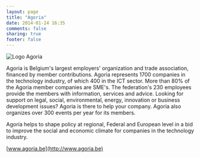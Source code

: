 ```yaml
---
layout: page
title: "Agoria"
date: 2014-01-24 16:35
comments: false
sharing: true
footer: false
---
```

![Logo Agoria](/images/partners/agoria.jpg)


Agoria is Belgium's largest employers' organization and trade association, financed by member contributions. Agoria represents 1700 companies in the technology industry, of which 400 in the ICT sector. More than 80% of the Agoria member companies are SME's.
The federation's 230 employees provide the members with information, services and advice. Looking for support on legal, social, environmental, energy, innovation or business development issues? Agoria is there to help your company. Agoria also organizes over 300 events per year for its members.

Agoria helps to shape policy at regional, Federal and European level in a bid to improve the social and economic climate for companies in the technology industry.

[www.agoria.be](http://www.agoria.be)